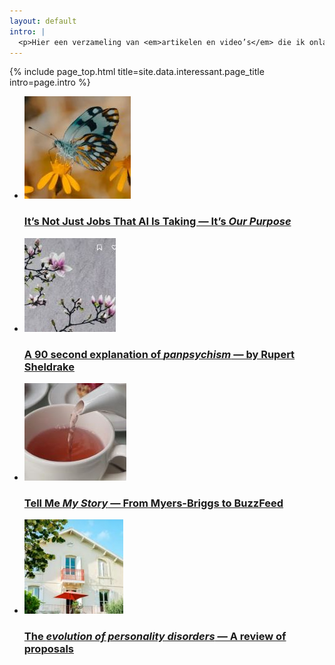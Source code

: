 ```yaml
---
layout: default
intro: |
  <p>Hier een verzameling van <em>artikelen en video’s</em> die ik onlangs heb gelezen of gezien, en waarvan de ideeën me bezighouden. Ik plaats een link, en vertel wat ik ervan vind. Zowel inhoudelijk als qua vorm...</p>
---
```


{% include page_top.html 
   title=site.data.interessant.page_title 
   intro=page.intro 
%}

<div class="custom-section">
  
<ul class="article-list interessant">
<li>
    <img src="/interessant/images/01.JPG" alt="Icon" class="link-icon">
    <a href="/interessant/pages_sub/artikel01"><div class="text">
      <h3>It’s Not Just Jobs That AI Is Taking — It’s <em>Our Purpose</em></h3>
    </div></a>
</li>

<li>
    <img src="/interessant/images/02.JPG" alt="Icon" class="link-icon">
    <a href="/interessant/pages_sub/artikel02"><div class="text">
      <h3>A 90 second explanation of <em>panpsychism</em> — by Rupert Sheldrake</h3>
    </div></a>
</li>

<li>
  <img src="/interessant/images/03.JPG" alt="Icon" class="link-icon">
  <a href="/interessant/pages_sub/artikel03"><div class="text">
    <h3>Tell Me <em>My Story</em> — From Myers-Briggs to BuzzFeed</h3>
  </div></a>
</li>

<li>
  <img src="/interessant/images/04.JPG" alt="Icon" class="link-icon">
  <a href="/interessant/pages_sub/artikel04"><div class="text">
    <h3>The <em>evolution of personality disorders</em> — A review of proposals</h3>
  </div></a>
</li>
</ul>
</div>

